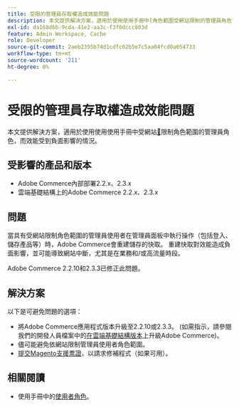 ```yaml
---
title: 受限的管理員存取權造成效能問題
description: 本文提供解決方案，適用於使用使用手冊中[角色範圍受網站限制的管理員角色](https://experienceleague.adobe.com/en/docs/commerce-admin/systems/user-accounts/permissions-user-roles#step-2assign-resources)而效能受到負面影響的情況。
exl-id: da168d6b-9cda-41e2-aa3c-f3f0dccc803d
feature: Admin Workspace, Cache
role: Developer
source-git-commit: 2aeb2355b74d1cdfc62b5e7c5aa04fcd0a654733
workflow-type: tm+mt
source-wordcount: '211'
ht-degree: 0%

---
```


# 受限的管理員存取權造成效能問題

本文提供解決方案，適用於使用使用使用手冊中受網站[&#128279;](https://experienceleague.adobe.com/en/docs/commerce-admin/systems/user-accounts/permissions-user-roles#step-2assign-resources)限制角色範圍的管理員角色，而效能受到負面影響的情況。

## 受影響的產品和版本

* Adobe Commerce內部部署2.2.x、2.3.x
* 雲端基礎結構上的Adobe Commerce 2.2.x、2.3.x

## 問題

當具有受網站限制角色範圍的管理員使用者在管理員面板中執行操作（包括登入、儲存產品等）時，Adobe Commerce會重建儲存的快取。 重建快取對效能造成負面影響，並可能導致網站中斷，尤其是在業務和/或高流量時段。

Adobe Commerce 2.2.10和2.3.3已修正此問題。

## 解決方案

以下是可避免問題的選項：

* 將Adobe Commerce應用程式版本升級至2.2.10或2.3.3。 (如需指示，請參閱我們的開發人員檔案中的[在雲端基礎結構版本](https://experienceleague.adobe.com/en/docs/commerce-cloud-service/user-guide/develop/upgrade/commerce-version)上升級Adobe Commerce)。
* 儘可能避免依網站限制管理員使用者角色範圍。
* [提交Magento支援票證](/help/help-center-guide/help-center/magento-help-center-user-guide.md#submit-ticket)，以請求修補程式（如果可用）。

## 相關閱讀

* 使用手冊中的[使用者角色](https://experienceleague.adobe.com/en/docs/commerce-admin/systems/user-accounts/permissions-user-roles)。
